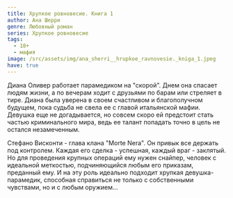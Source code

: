 ```yaml
---
title: Хрупкое ровновесие. Книга 1
author: Ана Шерри
genre: Любовный роман
series: Хрупкое ровновесие
tags:
  - 18+
  - мафия
image: /src/assets/img/ana_sherri__hrupkoe_ravnovesie._kniga_1.jpeg
have: true
---
```

Диана Оливер работает парамедиком на "скорой". Днем она спасает людям жизни, а по вечерам ходит с друзьями по барам или стреляет в тире. Диана была уверена в своем счастливом и благополучном будущем, пока судьба не свела ее с главой итальянской мафии. Девушка еще не догадывается, но совсем скоро ей предстоит стать частью криминального мира, ведь ее талант попадать точно в цель не остался незамеченным.

Стефано Висконти - глава клана "Morte Nera". Он привык все держать под контролем. Каждая его сделка - успешная, каждый враг - заклятый. Но для проведения крупных операций ему нужен снайпер, человек с идеальной меткостью, подчиняющийся любым его приказам, преданный ему. И на эту роль идеально подходит хрупкая девушка-парамедик, способная справиться не только с собственными чувствами, но и с любым оружием…
